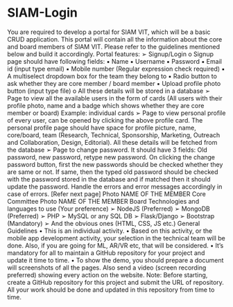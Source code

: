 # SIAM-Login

You are required to develop a portal for SIAM VIT, which will be a basic CRUD application. This portal
will contain all the information about the core and board members of SIAM VIT. Please refer to the
guidelines mentioned below and build it accordingly.
Portal features:
➢ Signup/Login
o Signup page should have following fields:
▪ Name
▪ Username
▪ Password
▪ Email id (input type email)
▪ Mobile number (Regular expression check required)
▪ A multiselect dropdown box for the team they belong to
▪ Radio button to ask whether they are core member / board member
▪ Upload profile photo button (input type file)
o All these details will be stored in a database
➢ Page to view all the available users in the form of cards (All users with their profile photo, name
and a badge which shows whether they are core member or board)
Example: individual cards
➢ Page to view personal profile of every user, can be opened by clicking the above profile card.
The personal profile page should have space for profile picture, name, core/board, team
(Research, Technical, Sponsorship, Marketing, Outreach and Collaboration, Design, Editorial). All
these details will be fetched from the database
➢ Page to change password. It should have 3 fields: Old password, new password, retype new
password. On clicking the change password button, first the new passwords should be checked
whether they are same or not. If same, then the typed old password should be checked with the
password stored in the database and if matched then it should update the password. Handle
the errors and error messages accordingly in case of errors.
[Refer next page]
Photo
NAME OF THE MEMBER
Core Committee
Photo
NAME OF THE MEMBER
Board
Technologies and languages to use (Your preference)
➢ NodeJS (Preferred)
➢ MongoDB (Preferred)
➢ PHP
➢ MySQL or any SQL DB
➢ Flask/Django
➢ Bootstrap (Mandatory)
➢ And the obvious ones (HTML, CSS, JS etc.)
General Guidelines
• This is an individual activity.
• Based on this activity, or the mobile app development activity, your selection in the technical
team will be done. Also, if you are going for ML, AR/VR etc, that will be considered.
• It’s mandatory for all to maintain a GitHub repository for your project and update it time to
time.
• To show the demo, you should prepare a document will screenshots of all the pages. Also send
a video (screen recording preferred) showing every action on the website.
Note: Before starting, create a GitHub repository for this project and submit the URL of repository. All
your work should be done and updated in this repository from time to time. 
